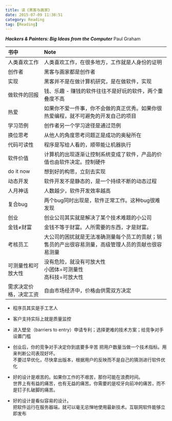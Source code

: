 ```yaml
---
title: 读《黑客与画家》
date: 2015-07-09 11:38:51
category: Reading
tag: [Reading]
---
```

***Hackers & Painters: Big Ideas from the Computer***  Paul Graham

|书中 | Note |
| :----|:---- |
|人类喜欢工作|人类喜欢工作，在很多地方，工作就是人身份的证明|
|创作者     |    黑客与画家都是创作者|
|实现      |   黑客并不是在做计算机研究，是在做软件，实现|
|做软件的回报|   钱、乐趣 - 赚钱的软件往往不是好玩的软件，两个重叠度不高|
|热爱 |如果你不爱一件事，你不会做的真正优秀。如果你很热爱编程，就不可避免的开发自己的项目|
|学习范例| 创作者另一个学习途径是通过范例|
|换位思考| 从他人的角度思考问题正是成功的奥秘所在|
|代码可读性 |程序是写给人看的，顺带能让机器执行|
|软件价值 |   计算机的出现逐渐让控制系统变成了软件，产品的价值也由软件决定。控制硬件|
|do it now |  想到好的构思，立刻去实现|
|动态开发   | 软件开发不是静态的，是一个持续不断的动态过程|
|人月神话   | 人数越少，软件开发效率越高|
|复合bug|两个bug同时出现是，软件正常工作。这种bug很难发现|
|创业  | 创业公司其实就是解决了某个技术难题的小公司|
|金钱≠财富   | 金钱不等于财富。人所需要的东西，才是财富。|
|考核员工    |    大公司的困扰就是无法准确测量每个员工的贡献；销售员的产出很容易测量，高级管理人员的贡献也很容易测量|
|可测量性和可放大性  |  没有危险，就没有可放大性<br>小团体=可测量性<br>高科技=可放大性|
|需求决定价格，决定工资|  自由市场经济中，价格由供需双方决定|

* 程序员其实是手工艺人
* 客户支持实际上就是质量监控
* 进入壁垒（barriers to entry）申请专利；选择更难的技术方案；给竞争对手设置门槛

* 创业后，你的竞争对手决定你到底要多辛苦
把用户数量当做一个技术指标。用来判断公司表现好坏。  
不要过早优化，尽快拿出版本，根据用户的反映而不是自己的猜测进行软件优化

* 好的设计是艰苦的。如果你工作的不艰苦，那你可能在浪费时间。  
世界上有有益的痛苦，也有无益的痛苦。你需要的是咬牙向前冲的痛苦，而不是钉子扎破脚的痛苦。

* 好的设计是看似容易的设计。  
把软件运行在服务器端，就可以毫无忌惮地使用最新技术。互联网软件能够立即发布
